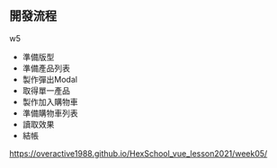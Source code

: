 

## 開發流程

w5

- 準備版型
- 準備產品列表
- 製作彈出Modal
- 取得單一產品
- 製作加入購物車
- 準備購物車列表
- 讀取效果
- 結帳

https://overactive1988.github.io/HexSchool_vue_lesson2021/week05/